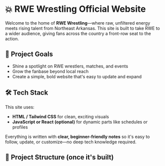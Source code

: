 # 💥 RWE Wrestling Official Website

Welcome to the home of **RWE Wrestling**—where raw, unfiltered energy meets rising talent from Northeast Arkansas. This site is built to take RWE to a wider audience, giving fans across the country a front-row seat to the action.

## 🔧 Project Goals
- Shine a spotlight on RWE wrestlers, matches, and events
- Grow the fanbase beyond local reach
- Create a simple, bold website that's easy to update and expand

## 🛠️ Tech Stack
This site uses:
- **HTML / Tailwind CSS** for clean, exciting visuals
- **JavaScript or React (optional)** for dynamic parts like schedules or profiles

Everything is written with **clear, beginner-friendly notes** so it's easy to follow, update, or customize—no deep tech knowledge required.

## 📁 Project Structure (once it's built)

